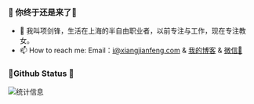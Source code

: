 ### 🎈 你终于还是来了👋  

- 🌱 我叫项剑锋，生活在上海的半自由职业者，以前专注与工作，现在专注教女。  
- 📫 How to reach me:  Email：i@xiangjianfeng.com & [我的博客]( https://blog.xiangjianfeng.com/) & [微信📩](https://weibo.com/xiangjianfeng)


###  📌Github Status 👻
![统计信息](https://github-readme-stats.vercel.app/api?username=jue&show_icons=true&title_color=fffffc&icon_color=FFFFFF&text_color=FFFFFF&bg_color=fa9191)


